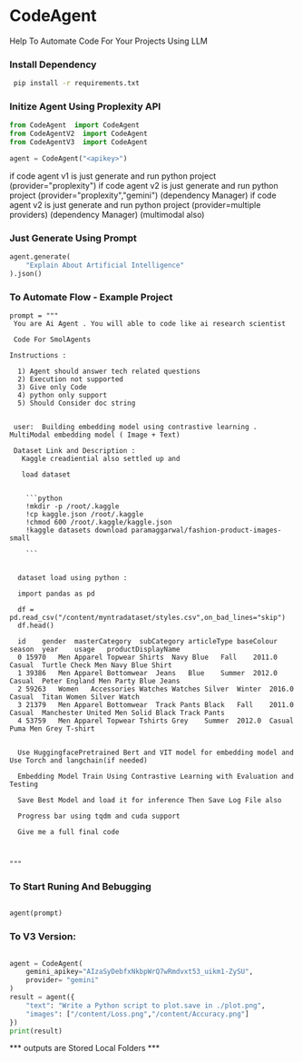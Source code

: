 # CodeAgent
Help To Automate Code For Your Projects Using LLM 


### Install Dependency 

```bash
 pip install -r requirements.txt
```

### Initize Agent Using Proplexity API

```python
from CodeAgent  import CodeAgent
from CodeAgentV2  import CodeAgent 
from CodeAgentV3  import CodeAgent

agent = CodeAgent("<apikey>")

```

if code agent v1 is just generate and run python project (provider="proplexity")
if code agent v2 is just generate and run python project (provider="proplexity","gemini") (dependency Manager)
if code agent v2 is just generate and run python project (provider=multiple providers) (dependency Manager) (multimodal also)


### Just Generate Using Prompt

```python
agent.generate(
    "Explain About Artificial Intelligence"
).json()

```

### To Automate Flow - Example Project

```
prompt = """
 You are Ai Agent . You will able to code like ai research scientist

 Code For SmolAgents

Instructions :

  1) Agent should answer tech related questions
  2) Execution not supported
  3) Give only Code
  4) python only support
  5) Should Consider doc string


 user:  Building embedding model using contrastive learning . MultiModal embedding model ( Image + Text)

 Dataset Link and Description :
   Kaggle creadiential also settled up and

   load dataset


    ```python
    !mkdir -p /root/.kaggle
    !cp kaggle.json /root/.kaggle
    !chmod 600 /root/.kaggle/kaggle.json
    !kaggle datasets download paramaggarwal/fashion-product-images-small

    ```


  dataset load using python :

  import pandas as pd

  df = pd.read_csv("/content/myntradataset/styles.csv",on_bad_lines="skip")
  df.head()

  id	gender	masterCategory	subCategory	articleType	baseColour	season	year	usage	productDisplayName
  0	15970	Men	Apparel	Topwear	Shirts	Navy Blue	Fall	2011.0	Casual	Turtle Check Men Navy Blue Shirt
  1	39386	Men	Apparel	Bottomwear	Jeans	Blue	Summer	2012.0	Casual	Peter England Men Party Blue Jeans
  2	59263	Women	Accessories	Watches	Watches	Silver	Winter	2016.0	Casual	Titan Women Silver Watch
  3	21379	Men	Apparel	Bottomwear	Track Pants	Black	Fall	2011.0	Casual	Manchester United Men Solid Black Track Pants
  4	53759	Men	Apparel	Topwear	Tshirts	Grey	Summer	2012.0	Casual	Puma Men Grey T-shirt


  Use HuggingfacePretrained Bert and VIT model for embedding model and Use Torch and langchain(if needed)

  Embedding Model Train Using Contrastive Learning with Evaluation and Testing

  Save Best Model and load it for inference Then Save Log File also

  Progress bar using tqdm and cuda support

  Give me a full final code



"""

```

### To Start Runing And Bebugging

```python 

agent(prompt)

```

### To V3 Version:
```python

agent = CodeAgent(
    gemini_apikey="AIzaSyDebfxNkbpWrQ7wRmdvxt53_uikm1-ZySU",
    provider= "gemini"
)
result = agent({
    "text": "Write a Python script to plot.save in ./plot.png",
    "images": ["/content/Loss.png","/content/Accuracy.png"]
})
print(result)

```
*** outputs are Stored Local Folders ***
